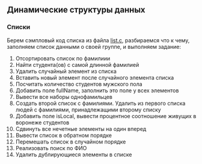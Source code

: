 ## Динамические структуры данных

### Списки

Берем сэмпловый код списка из файла [list.c](https://github.com/math-vsu/cpp/blob/master/list.c), разбираемся что к чему, заполняем список данными о своей группе, и выполняем задание:

1. Отсортировать список по фамилиии
2. Найти студента(ов) с самой длинной фамилией
3. Удалить случайный элемент из списка
4. Вставить новый элемент после случайного элемента списка
5. Посчитать количество студентов мужского пола
6. Добавить поле fullName, заполнить это поле у всех элементов
7. Вывести все наборы однофамильцев
8. Создать второй список с фамилиями. Удалить из первого списка людей с фамилиями, принадлежащими второму списку
9. Добавить поле isLocal, вывести процентное соотношение живущих в воронеже студентов
10. Сдвинуть все нечетные элементы на один вперед
11. Вывести список в обратном порядке
12. Перемешать список в случайном порядке
13. Реализовать поиск по ФИО 
14. Удалить дублирующиеся элементы в списке
